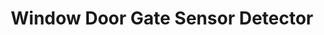 ---
date_added: 2021-11-04
model: ZB-XGM
vendor: Moes
title: Window Door Gate Sensor Detector
category: sensor
supports: contact, battery
mlink: https://www.moeshouse.com/collections/zigbee-sensor/products/tuya-zigbee-smart-window-door-gate-sensor-detector
link: https://www.aliexpress.com/item/1005001659707690.html
link2: https://www.amazon.com/dp/B09FZ11ZBP
zigbeemodel: ['RH3001']
compatible: [z2m,deconz,iob,zha,tasmota, ihost]
deconz: 2559
z2m: SNTZ007
---